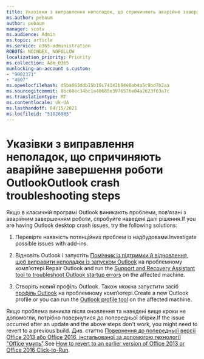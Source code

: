 ```yaml
---
title: Указівки з виправлення неполадок, що спричиняють аварійне завершення роботи Outlook
ms.author: pebaum
author: pebaum
manager: scotv
ms.audience: Admin
ms.topic: article
ms.service: o365-administration
ROBOTS: NOINDEX, NOFOLLOW
localization_priority: Priority
ms.collection: Adm_O365
munlocking-an-account s.custom:
- "9002371"
- "4607"
ms.openlocfilehash: d5ba863ddb15b18c74142b84e0ab4a5c9bd7b2aa
ms.sourcegitcommit: 8bc60ec34bc1e40685e3976576e04a2623f63a7c
ms.translationtype: MT
ms.contentlocale: uk-UA
ms.lasthandoff: 04/15/2021
ms.locfileid: "51826985"
---
```

# <a name="outlook-crash-troubleshooting-steps"></a><span data-ttu-id="87408-102">Указівки з виправлення неполадок, що спричиняють аварійне завершення роботи Outlook</span><span class="sxs-lookup"><span data-stu-id="87408-102">Outlook crash troubleshooting steps</span></span>

<span data-ttu-id="87408-103">Якщо в класичній програмі Outlook виникають проблеми, пов’язані з аварійним завершенням роботи, спробуйте наведені далі рішення.</span><span class="sxs-lookup"><span data-stu-id="87408-103">If you are having Outlook desktop crash issues, try the following solutions:</span></span>

1. <span data-ttu-id="87408-104">Перевірте наявність потенційних проблем із надбудовами.</span><span class="sxs-lookup"><span data-stu-id="87408-104">Investigate possible issues with add-ins.</span></span>

2. <span data-ttu-id="87408-105">Відновіть Outlook і запустіть [Помічник із підтримки й відновлення, щоб виправити неполадки із запуском Outlook](https://aka.ms/SaRA-OutlookWontStart) на проблемному комп’ютері.</span><span class="sxs-lookup"><span data-stu-id="87408-105">Repair Outlook and run the [Support and Recovery Assistant tool to troubleshoot Outlook startup errors](https://aka.ms/SaRA-OutlookWontStart) on the affected machine.</span></span>

3. <span data-ttu-id="87408-106">Створіть новий профіль Outlook. Також можна запустити засіб [профіль Outlook](https://aka.ms/SaRA-OutlookSetupProfile) на проблемному комп’ютері.</span><span class="sxs-lookup"><span data-stu-id="87408-106">Create a new Outlook profile or you can run the [Outlook profile tool](https://aka.ms/SaRA-OutlookSetupProfile) on the affected machine.</span></span>

<span data-ttu-id="87408-107">Якщо проблема виникла після оновлення та наведені вище кроки не допомогли, потрібно повернутися до попередньої збірки.</span><span class="sxs-lookup"><span data-stu-id="87408-107">If the issue occurred after an update and the above steps don't work, you might need to revert to a previous build.</span></span> <span data-ttu-id="87408-108">Див. статтю [Повернення до попередньої версії Office 2013 або Office 2016, інстальованої за допомогою технології "Office умить"](https://support.microsoft.com/help/2770432).</span><span class="sxs-lookup"><span data-stu-id="87408-108">See [How to revert to an earlier version of Office 2013 or Office 2016 Click-to-Run](https://support.microsoft.com/help/2770432).</span></span>
